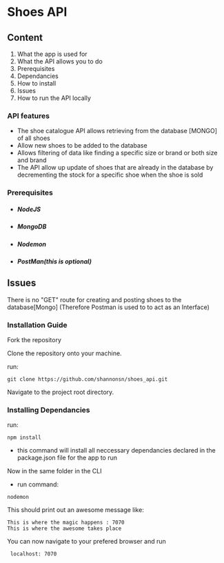 # Shoes API

## Content

1. What the app is used for
2. What the API allows you to do
3. Prerequisites
4. Dependancies
5. How to install
6. Issues
7. How to run the API locally

### API features
  *  The shoe catalogue API allows retrieving from the database [MONGO] of all shoes
  *  Allow new shoes to be added to the database
  *  Allows filtering of data like finding a specific size or brand or both size and brand
  *  The API allow up update of shoes that are already in the database
     by decrementing the stock for a specific shoe when the shoe is sold

### Prerequisites

* ##### NodeJS

* ##### MongoDB

* ##### Nodemon

* ##### PostMan(this is optional)

## Issues
There is no "GET" route for creating and posting shoes to the database[Mongo]
(Therefore Postman is used to to act as an Interface)

### Installation Guide

Fork the repository

Clone the repository onto your machine.

run:
```
git clone https://github.com/shannonsn/shoes_api.git
```

Navigate to the project root directory.

 ### Installing Dependancies
 run:
 ```
 npm install
```
   * this command will install all neccessary dependancies declared in the package.json file for the app to run

  Now in the same folder in the CLI
 * run command:
 ```
 nodemon
 ```

This should print out an awesome message like:
```
This is where the magic happens : 7070
This is where the awesome takes place
```
 You can now navigate to your prefered browser and run
```
 localhost: 7070
```
